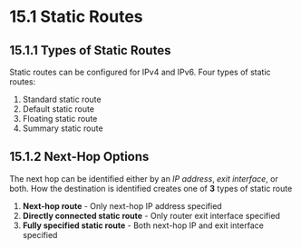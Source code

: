 # 15.1 Static Routes
## 15.1.1 Types of Static Routes
Static routes can be configured for IPv4 and IPv6.
Four types of static routes:
1. Standard static route
2. Default static route
3. Floating static route
4. Summary static route

## 15.1.2 Next-Hop Options
The next hop can be identified either by an *IP address*, *exit interface*, or both. How the destination is identified creates one of **3** types of static route
1. **Next-hop route** - Only next-hop IP address specified
2. **Directly connected static route** - Only router exit interface specified
3. **Fully specified static route** - Both next-hop IP and exit interface specified

